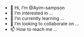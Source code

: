 - 👋 Hi, I’m @Ayim-sampson
- 👀 I’m interested in ...
- 🌱 I’m currently learning ...
- 💞️ I’m looking to collaborate on ...
- 📫 How to reach me ...

<!---
Ayim-sampson/Ayim-sampson is a ✨ special ✨ repository because its `README.md` (this file) appears on your GitHub profile.
You can click the Preview link to take a look at your changes.
--->
